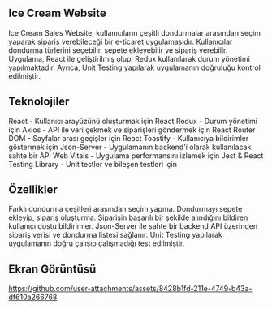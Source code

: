 ## Ice Cream Website

Ice Cream Sales Website, kullanıcıların çeşitli dondurmalar arasından seçim yaparak sipariş verebileceği bir e-ticaret uygulamasıdır. Kullanıcılar dondurma türlerini seçebilir, sepete ekleyebilir ve sipariş verebilir. Uygulama, React ile geliştirilmiş olup, Redux kullanılarak durum yönetimi yapılmaktadır. Ayrıca, Unit Testing yapılarak uygulamanın doğruluğu kontrol edilmiştir.

## Teknolojiler

React - Kullanıcı arayüzünü oluşturmak için
React Redux - Durum yönetimi için
Axios - API ile veri çekmek ve siparişleri göndermek için
React Router DOM - Sayfalar arası geçişler için
React Toastify - Kullanıcıya bildirimler göstermek için
Json-Server - Uygulamanın backend'i olarak kullanılacak sahte bir API
Web Vitals - Uygulama performansını izlemek için
Jest & React Testing Library - Unit testler ve bileşen testleri için

## Özellikler

Farklı dondurma çeşitleri arasından seçim yapma.
Dondurmayı sepete ekleyip, sipariş oluşturma.
Siparişin başarılı bir şekilde alındığını bildiren kullanıcı dostu bildirimler.
Json-Server ile sahte bir backend API üzerinden sipariş verisi ve dondurma listesi sağlanır.
Unit Testing yapılarak uygulamanın doğru çalışıp çalışmadığı test edilmiştir.


## Ekran Görüntüsü


https://github.com/user-attachments/assets/8428b1fd-211e-4749-b43a-df610a266768

